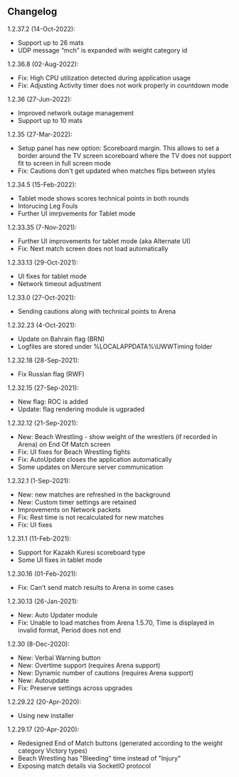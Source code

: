 Changelog
-------------
1.2.37.2 (14-Oct-2022):
 - Support up to 26 mats
 - UDP message “mch” is expanded with weight category id

1.2.36.8 (02-Aug-2022):
- Fix: High CPU utilization detected during application usage
- Fix: Adjusting Activity timer does not work properly in countdown mode

1.2.36 (27-Jun-2022):
 - Improved network outage management
 - Support up to 10 mats

1.2.35 (27-Mar-2022):
 - Setup panel has new option: Scoreboard margin. This allows to set a border around the TV screen scoreboard where the TV does not support fit to screen in full screen mode
 - Fix: Cautions don't get updated when matches flips between styles

1.2.34.5 (15-Feb-2022):
 - Tablet mode shows scores technical points in both rounds
 - Intorucing Leg Fouls
 - Further UI imrpvements for Tablet mode

1.2.33.35 (7-Nov-2021):
 - Further UI improvements for tablet mode (aka Alternate UI)
 - Fix: Next match screen does not load automatically

1.2.33.13 (29-Oct-2021):
 - UI fixes for tablet mode
 - Network timeout adjustment

1.2.33.0 (27-Oct-2021):
 - Sending cautions along with technical points to Arena

1.2.32.23 (4-Oct-2021):
 - Update on Bahrain flag (BRN)
 - Logfiles are stored under %LOCALAPPDATA%\UWWTiming folder

1.2.32.18 (28-Sep-2021):
 - Fix Russian flag (RWF)

1.2.32.15 (27-Sep-2021):
 - New flag: ROC is added
 - Update: flag rendering module is ugpraded

1.2.32.12 (21-Sep-2021):
 - New: Beach Wrestling - show weight of the wrestlers (if recorded in Arena) on End Of Match screen
 - Fix: UI fixes for Beach Wrestling fights
 - Fix: AutoUpdate closes the application automatically
 - Some updates on Mercure server communication

1.2.32.1 (1-Sep-2021):
- New: new matches are refreshed in the background
- New: Custom timer settings are retained
- Improvements on Network packets
- Fix: Rest time is not recalculated for new matches
- Fix: UI fixes

1.2.31.1 (11-Feb-2021):
 - Support for Kazakh Kuresi scoreboard type
 - Some UI fixes in tablet mode

1.2.30.16 (01-Feb-2021):
 - Fix: Can't send match results to Arena in some cases

1.2.30.13 (26-Jan-2021):
 - New: Auto Updater module
 - Fix: Unable to load matches from Arena 1.5.70, Time is displayed in invalid format, Period does not end

1.2.30 (8-Dec-2020):
 - New: Verbal Warning button
 - New: Overtime support (requires Arena support)
 - New: Dynamic number of cautions (requires Arena support)
 - New: Autoupdate
 - Fix: Preserve settings across upgrades
 
1.2.29.22 (20-Apr-2020):
 - Using new installer

1.2.29.17 (20-Apr-2020):
 - Redesigned End of Match buttons (generated according to the weight category Victory types)
 - Beach Wrestling has "Bleeding" time instead of "Injury"
 - Exposing match details via SocketIO protocol 
